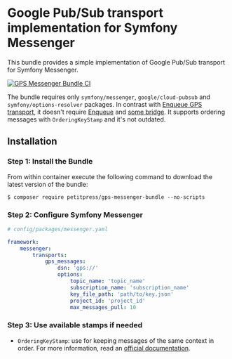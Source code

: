 Google Pub/Sub transport implementation for Symfony Messenger
========

This bundle provides a simple implementation of Google Pub/Sub transport for Symfony Messenger.

[![GPS Messenger Bundle CI](https://github.com/chrishemmings/gps-messenger-bundle/actions/workflows/php.yml/badge.svg)](https://github.com/chrishemmings/gps-messenger-bundle/actions/workflows/php.yml)

The bundle requires only `symfony/messenger`, `google/cloud-pubsub` and `symfony/options-resolver` packages.
In contrast with [Enqueue GPS transport](https://github.com/php-enqueue/gps),
it doesn't require [Enqueue](https://github.com/php-enqueue)
and [some bridge](https://github.com/sroze/messenger-enqueue-transport#readme).
It supports ordering messages with `OrderingKeyStamp` and it's not outdated.

## Installation

### Step 1: Install the Bundle

From within container execute the following command to download the latest version of the bundle:

```console
$ composer require petitpress/gps-messenger-bundle --no-scripts
```

### Step 2: Configure Symfony Messenger
```yaml
# config/packages/messenger.yaml

framework:
    messenger:
        transports:
            gps_messages:
                dsn: 'gps://'
                options:
                    topic_name: 'topic_name'
                    subscription_name: 'subscription_name'
                    key_file_path: 'path/to/key.json'
                    project_id: 'project_id'
                    max_messages_pull: 10
```

### Step 3: Use available stamps if needed

* `OrderingKeyStamp`: use for keeping messages of the same context in order.
  For more information, read an [official documentation](https://cloud.google.com/pubsub/docs/publisher#using_ordering_keys).

